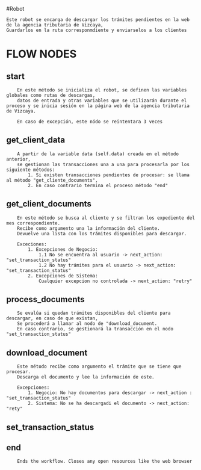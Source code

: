#Robot

    Este robot se encarga de descargar los trámites pendientes en la web de la agencia tributaria de Vizcaya,
    Guardarlos en la ruta corresponmdiente y enviarselos a los clientes
    
# FLOW NODES
## start
 
        En este método se inicializa el robot, se definen las variables globales como rutas de descargas,
        datos de entrada y otras variables que se utilizarán durante el proceso y se inicia sesión en la página web de la agencia tributaria de Vizcaya.

        En caso de excepción, este nódo se reintentara 3 veces
        
## get_client_data
 
        A partir de la variable data (self.data) creada en el método anterior,
        se gestionan las transacciones una a una para procesarla por los siguiente métodos:
            1. Si existen transacciones pendientes de procesar: se llama al método "get_cliente_documents",
            2. En caso contrario termina el proceso método "end"
        
## get_client_documents
 
        En este método se busca al cliente y se filtran los expediente del mes correspondiente.
        Recibe como argumento una la información del cliente.
        Devuelve una lista con los trámites disponibles para descargar.

        Exceciones:
            1. Excepciones de Negocio:
                1.1 No se encuentra al usuario -> next_action: "set_transaction_status"
                1.2 No hay trámites para el usuario -> next_action: "set_transaction_status"
            2. Excepciones de Sistema:
                Cualquier excepcion no controlada -> next_action: "retry"

        
## process_documents
 
        Se evalúa si quedan trámites disponibles del cliente para descargar, en caso de que existan,
        Se procederá a llamar al nodo de "download_document.
        En caso contrario, se gestionará la transacción en el nodo "set_transaction_status"
        
## download_document
 
        Este método recibe como argumento el trámite que se tiene que procesar.
        Descarga el documento y lee la información de este.

        Excepciones:
            1. Negocio: No hay documentos para descargar -> next_action : "set_transaction_status"
            2. Sistema: No se ha descargadi el documento -> next_action: "rety"
        
## set_transaction_status
## end
 
        Ends the workflow. Closes any open resources like the web browser
        
